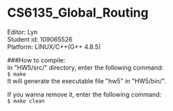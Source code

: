 CS6135_Global_Routing 
=========================================
Editor: Lyn<br> 
Student id: 109065526  
Platform: LINUX/C++(G++ 4.8.5) 

###How to compile:   
In "HW5/src/" directory, enter the following command:  
`$ make`  
It will generate the executable file "hw5" in "HW5/bin/".  
  
If you wanna remove it, enter the following command:  
`$ make clean`  

